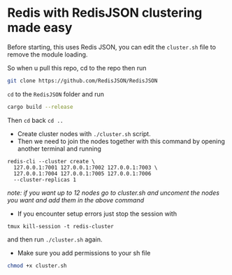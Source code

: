 # Redis with RedisJSON clustering made easy

Before starting, this uses Redis JSON, you can edit the `cluster.sh` file to remove the module loading.

So when u pull this repo, cd to the repo then run

```bash
git clone https://github.com/RedisJSON/RedisJSON
```

`cd` to the `RedisJSON` folder and run

```bash
cargo build --release
```

Then `cd` back `cd ..`

- Create cluster nodes with `./cluster.sh` script.
- Then we need to join the nodes together with this command by opening another terminal and running

```console
redis-cli --cluster create \
  127.0.0.1:7001 127.0.0.1:7002 127.0.0.1:7003 \
  127.0.0.1:7004 127.0.0.1:7005 127.0.0.1:7006 
  --cluster-replicas 1
```
*note: if you want up to 12 nodes go to cluster.sh and uncoment the nodes you want and add them in the above command*

- If you encounter setup errors just stop the session with

```
tmux kill-session -t redis-cluster
```

and then run `./cluster.sh` again.

- Make sure you add permissions to your sh file

```bash
chmod +x cluster.sh
```
